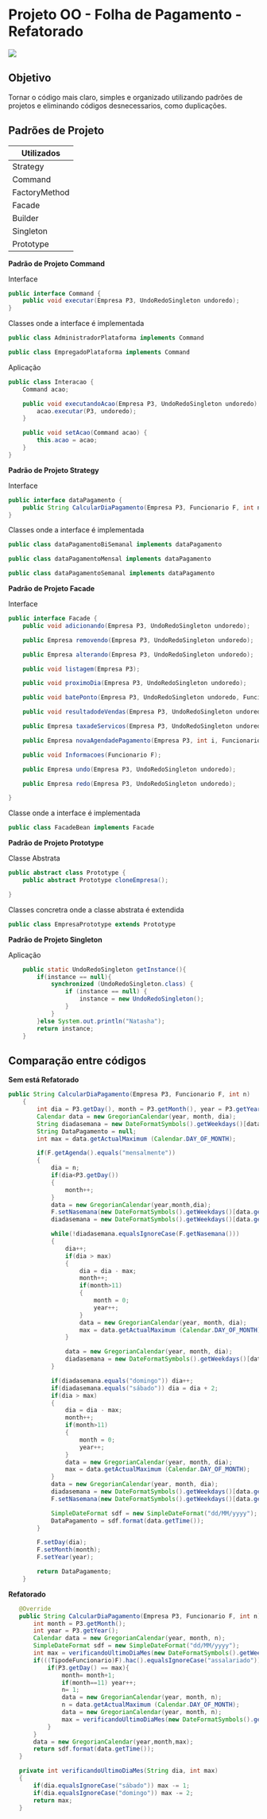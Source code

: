 # Projeto OO - Folha de Pagamento - Refatorado

![](https://storage.googleapis.com/oitchaublog/2018/09/70c81723-folha-de-pagamento-como-calcular.jpg)

## Objetivo

Tornar o código mais claro, simples e organizado utilizando padrões de projetos e eliminando códigos desnecessarios, como duplicações.

## Padrões de Projeto

| Utilizados  |
| ------------- |
| Strategy  |
| Command  |
| FactoryMethod  |
| Facade  |
| Builder  |
| Singleton  |
| Prototype  |

**Padrão de Projeto Command**

Interface

```java
public interface Command {
    public void executar(Empresa P3, UndoRedoSingleton undoredo);
}
```

Classes onde a interface é implementada

```java
public class AdministradorPlataforma implements Command 
```
```java
public class EmpregadoPlataforma implements Command 
```

Aplicação

```java
public class Interacao {
    Command acao;

    public void executandoAcao(Empresa P3, UndoRedoSingleton undoredo) {
        acao.executar(P3, undoredo);
    }

    public void setAcao(Command acao) {
        this.acao = acao;
    }
}
```

**Padrão de Projeto Strategy**

Interface

```java
public interface dataPagamento {
    public String CalcularDiaPagamento(Empresa P3, Funcionario F, int n);
}
```

Classes onde a interface é implementada

```java
public class dataPagamentoBiSemanal implements dataPagamento 
```

```java
public class dataPagamentoMensal implements dataPagamento 
```

```java
public class dataPagamentoSemanal implements dataPagamento 
```

**Padrão de Projeto Facade**

Interface

```java
public interface Facade {
    public void adicionando(Empresa P3, UndoRedoSingleton undoredo);

    public Empresa removendo(Empresa P3, UndoRedoSingleton undoredo);

    public Empresa alterando(Empresa P3, UndoRedoSingleton undoredo);

    public void listagem(Empresa P3);

    public void proximoDia(Empresa P3, UndoRedoSingleton undoredo);

    public void batePonto(Empresa P3, UndoRedoSingleton undoredo, Funcionario F, int i);

    public void resultadodeVendas(Empresa P3, UndoRedoSingleton undoredo, int i);

    public Empresa taxadeServicos(Empresa P3, UndoRedoSingleton undoredo, int i);

    public Empresa novaAgendadePagamento(Empresa P3, int i, Funcionario F, UndoRedoSingleton undoredo);

    public void Informacoes(Funcionario F);

    public Empresa undo(Empresa P3, UndoRedoSingleton undoredo);

    public Empresa redo(Empresa P3, UndoRedoSingleton undoredo);

}
```

Classe onde a interface é implementada

```java
public class FacadeBean implements Facade
```

**Padrão de Projeto Prototype**

Classe Abstrata

```java
public abstract class Prototype {
    public abstract Prototype cloneEmpresa();

}
```

Classes concretra onde a classe abstrata é extendida

```java
public class EmpresaPrototype extends Prototype
```

**Padrão de Projeto Singleton**

Aplicação

```java
    public static UndoRedoSingleton getInstance(){
        if(instance == null){
            synchronized (UndoRedoSingleton.class) {
                if (instance == null) {
                    instance = new UndoRedoSingleton();
                }
            }
        }else System.out.println("Natasha");
        return instance;
    }
```



## Comparação entre códigos

**Sem está Refatorado**

```java
public String CalcularDiaPagamento(Empresa P3, Funcionario F, int n)
    {
        int dia = P3.getDay(), month = P3.getMonth(), year = P3.getYear(), bi=0, p=0;
        Calendar data = new GregorianCalendar(year, month, dia);
        String diadasemana = new DateFormatSymbols().getWeekdays()[data.get(Calendar.DAY_OF_WEEK)];
        String DataPagamento = null;
        int max = data.getActualMaximum (Calendar.DAY_OF_MONTH);

        if(F.getAgenda().equals("mensalmente"))
        {
            dia = n;
            if(dia<P3.getDay())
            {
                month++;
            }
            data = new GregorianCalendar(year,month,dia);
            F.setNasemana(new DateFormatSymbols().getWeekdays()[data.get(Calendar.DAY_OF_WEEK)]);
            diadasemana = new DateFormatSymbols().getWeekdays()[data.get(Calendar.DAY_OF_WEEK)];

            while(!diadasemana.equalsIgnoreCase(F.getNasemana()))
            {
                dia++;
                if(dia > max)
                {
                    dia = dia - max;
                    month++;
                    if(month>11)
                    {
                        month = 0;
                        year++;
                    }
                    data = new GregorianCalendar(year, month, dia);
                    max = data.getActualMaximum (Calendar.DAY_OF_MONTH);
                }

                data = new GregorianCalendar(year, month, dia);
                diadasemana = new DateFormatSymbols().getWeekdays()[data.get(Calendar.DAY_OF_WEEK)];
            }

            if(diadasemana.equals("domingo")) dia++;
            if(diadasemana.equals("sábado")) dia = dia + 2;
            if(dia > max)
            {
                dia = dia - max;
                month++;
                if(month>11)
                {
                    month = 0;
                    year++;
                }
                data = new GregorianCalendar(year, month, dia);
                max = data.getActualMaximum (Calendar.DAY_OF_MONTH);
            }
            data = new GregorianCalendar(year, month, dia);
            diadasemana = new DateFormatSymbols().getWeekdays()[data.get(Calendar.DAY_OF_WEEK)];
            F.setNasemana(new DateFormatSymbols().getWeekdays()[data.get(Calendar.DAY_OF_WEEK)]);

            SimpleDateFormat sdf = new SimpleDateFormat("dd/MM/yyyy");
            DataPagamento = sdf.format(data.getTime());
        }

        F.setDay(dia);
        F.setMonth(month);
        F.setYear(year);

        return DataPagamento;
    }
```
    
    
**Refatorado**
    
 ```java
    @Override
    public String CalcularDiaPagamento(Empresa P3, Funcionario F, int n) {
        int month = P3.getMonth();
        int year = P3.getYear();
        Calendar data = new GregorianCalendar(year, month, n);
        SimpleDateFormat sdf = new SimpleDateFormat("dd/MM/yyyy");
        int max = verificandoUltimoDiaMes(new DateFormatSymbols().getWeekdays()[data.get(Calendar.DAY_OF_WEEK)], n);//30
        if(((TipodeFuncionario)F).hac().equalsIgnoreCase("assalariado")){
            if(P3.getDay() == max){
                month= month+1;
                if(month==11) year++;
                n= 1;
                data = new GregorianCalendar(year, month, n);
                n = data.getActualMaximum (Calendar.DAY_OF_MONTH);
                data = new GregorianCalendar(year, month, n);
                max = verificandoUltimoDiaMes(new DateFormatSymbols().getWeekdays()[data.get(Calendar.DAY_OF_WEEK)], data.getActualMaximum (Calendar.DAY_OF_MONTH));
            }
        }
        data = new GregorianCalendar(year,month,max);
        return sdf.format(data.getTime());
    }

    private int verificandoUltimoDiaMes(String dia, int max)
    {
        if(dia.equalsIgnoreCase("sábado")) max -= 1;
        if(dia.equalsIgnoreCase("domingo")) max -= 2;
        return max;
    }
 ```
